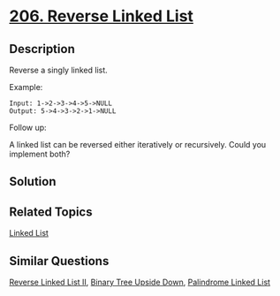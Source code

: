 # [206. Reverse Linked List](https://leetcode.com/problems/reverse-linked-list)

## Description

Reverse a singly linked list.

Example:

```
Input: 1->2->3->4->5->NULL
Output: 5->4->3->2->1->NULL
```

Follow up:

A linked list can be reversed either iteratively or recursively. Could you implement both?

## Solution



## Related Topics

[Linked List](https://leetcode.com/tag/linked-list/) 

## Similar Questions

[Reverse Linked List II](https://leetcode.com/problems/reverse-linked-list-ii/), [Binary Tree Upside Down](https://leetcode.com/problems/binary-tree-upside-down/), [Palindrome Linked List](https://leetcode.com/problems/palindrome-linked-list/)
